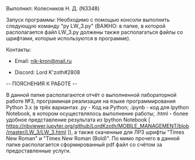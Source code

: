 Выполнил: Колесников Н. Д. (N3348)

Запуск программы: Необходимо с помощью консоли выполнить следующую команду
"py LW_3.py" (ВАЖНО: в папке, в которой располагается файл LW_3.py
должены также располагаться файлы со шрифтами, которые используются в программе).

Контакты:

 - Email: nik-kron@mail.ru

 - Discord: Lord K'zoth#2808


-- ПОЯСНЕНИЯ К РАБОТЕ --


В данной папке располагаются отчёт о выполненной лабораторной работе №3,
программная реализация на языке программирования Python 3.x (в трёх
вариантах .py - Код на Python; .ipynb - код для Ipython Notebook, в котором
осуществлялось выполнение работы; .html - более удобное представление
результата из Ipython Notebook [ https://nbviewer.jupyter.org/github/LordKzoth/MOBILE_MANAGEMENT/blob/master/LW_3/LW_3.html ]), 
а также скаченные для ЛР3 шрифты "Times New Roman" и "Times New Roman (Bold)".
По мимо прочего в данной папке располагается сформированный pdf файл
со счётом за предоставленные услуги.